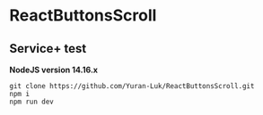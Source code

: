 # ReactButtonsScroll
## Service+ test

**NodeJS version 14.16.x**

```
git clone https://github.com/Yuran-Luk/ReactButtonsScroll.git
npm i
npm run dev
```
